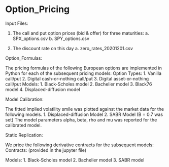 # Option_Pricing

Input Files:
1. The call and put option prices (bid & offer) for three maturities:
    a. SPX_options.csv
    b. SPY_options.csv

2. The discount rate on this day
    a. zero_rates_20201201.csv


Option_Formulas:

The pricing formulas of the following European options are implemented in Python for each of the subsequent pricing models:
Option Types:
    1. Vanilla call/put
    2. Digital cash-or-nothing call/put
    3. Digital asset-or-nothing call/put
Models:
    1. Black-Scholes model
    2. Bachelier model
    3. Black76 model
    4. Displaced-diffusion model


Model Calibration:

The fitted implied volatility smile was plotted against the market data for the following models.
    1. Displaced-diffusion Model
    2. SABR Model (B = 0.7 was set)
The model parameters alpha, beta, rho and mu was reported for the calibrated model.


Static Replication:

We price the following derivative contracts for the subsequent models:
Contracts:
    (provided in the jupyter file)

Models:
    1. Black-Scholes model
    2. Bachelier model
    3. SABR model